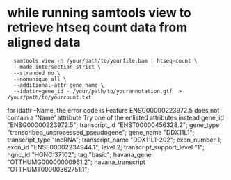 # while running samtools view to retrieve htseq count data from aligned data 

      samtools view -h /your/path/to/yourfile.bam | htseq-count \
      --mode intersection-strict \
      --stranded no \
      --nonunique all \
      --additional-attr gene_name \
      --idattr=gene_id - /your/path/to/yourannotation.gtf  > /your/path/to/yourcount.txt
      
for idattr -Name, the error code is   Feature ENSG00000223972.5 does not contain a 'Name' attribute
Try one of the enlisted attributes instead 
      gene_id "ENSG00000223972.5"; transcript_id "ENST00000456328.2"; gene_type "transcribed_unprocessed_pseudogene"; gene_name "DDX11L1"; transcript_type "lncRNA"; transcript_name "DDX11L1-202"; exon_number 1; exon_id "ENSE00002234944.1"; level 2; transcript_support_level "1"; hgnc_id "HGNC:37102"; tag "basic"; havana_gene "OTTHUMG00000000961.2"; havana_transcript "OTTHUMT00000362751.1";
